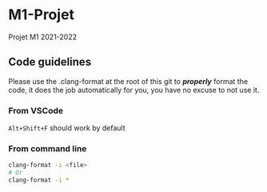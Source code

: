 # M1-Projet

Projet M1 2021-2022

## Code guidelines

Please use the .clang-format at the root of this git to ***properly*** format the code, it does the job automatically for you, you have no excuse to not use it.

### From VSCode

`Alt+Shift+F` should work by default

### From command line

```sh
clang-format -i <file>
# Or
clang-format -i *
```

